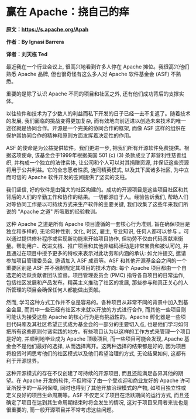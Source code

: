 # 赢在 Apache：挠自己的痒

**原文：https://s.apache.org/Apah**

**作者：By Ignasi Barrera**

**译者：刘天栋 Ted**


最近我在一个行业会议上, 很高兴地看到许多人停在 Apache 摊位。我很高兴他们熟悉 Apache 品牌, 但也很奇怪有这么多人对 Apache 软件基金会 (ASF) 不熟悉。

重要的是除了认识 Apache 不同的项目和社区之外, 还有他们成功背后的支撑实体。

以往软件和技术为了少数人的利益而私下开发的日子已经一去不复返了。随着技术的发展, 我们面临的挑战变得更加复杂, 而有效地向前迈进以创造未来技术的唯一途径就是协同合作。开源是一个完美的协同合作的框架, 而像 ASF 这样的组织在保护其协同合作的精神和原则方面发挥着决定性的作用。

ASF 的使命是为公益提供软件。我们更进一步, 把我们所有开源软件免费提供。根据这项使命, 该基金会于1999年根据美国 501 (c) (3) 条款成立了非营利性慈善组织, 并构成一个独立的法律实体, 让公司和个人可以对其捐赠资源, 并保证这些资源将用于公共利益。它的全志愿者性质, 连同精英模式, 以及其下属诸多社区, 为中立而可信的 Apache 软件开发的空间提供了坚实的支柱。

我们坚信, 好的软件是由强大的社区构建的。成功的开源项目是这些项目社区和其背后的人们的辛勤工作和协作的结果。一切都源自于人。经验告诉我们, 帮助人们对等协同工作是以可持续方式来生产软件的主要关键, 我们收集了这些年来我们所说的 "Apache 之道" 所吸取的经验教训。

这种 Apache 之道是所有 Apache 项目遵循的一套核心行为准则, 旨在确保项目是独立和多样的, 无论何种性别, 文化, 时区, 雇主, 专业知识, 任何人都可以参与 。可以通过提供修补程序或实现新功能来开始项目协作, 但功劳不仅由代码贡献来衡量。帮助用户、改进文档、推广项目和其他非编码活动是非常宝贵和被认可的, 并且通过在项目中授予更多的特权来表示对此功劳和内涵的承认: 如允许提交, 邀请参加项目管理委员会, 邀请加入 ASF 成员等。ASF 和其他开源基金会之间的一个重要区别是 ASF 并不强制规定其项目的技术方向: 每个 Apache 项目都由一个自选定的活跃贡献者团队监督。项目管理委员会 (PMC) 指导各自项目的日常运作, 包括社区发展和产品发布。精英主义推动了社区的发展, 那些参与和真正关心的人所管理的项目会确保任何人都能做出贡献。

然而, 学习这种方式工作并不总是容易的。各种项目从非常不同的背景中加入到基金会里, 而其中一些已经有社区本来就以开放的方式进行合作, 而其他一些项目则可能认为接受这些 Apache 的核心行为是有挑战性的。Apache 孵化器是一些项目代码库及其社区希望正式成为基金会的一部分的主要切入点, 也是他们学习如何把所有这些原则付诸实践的地方。有些项目认为以这样的工作方式来管理一个项目是好的, 并顺利地毕业成为 Apache 顶级项目, 而一些项目可能会发现, Apache 基金会不是他们最好的选择, 从而选择离开。这两种选择的结果都是好的, 因为项目将投资时间思考他们的社区模式以及他们希望治理的方式, 无论结果如何, 这都有利于开源世界。

这种开源模式的存在不仅创建了可持续的开源项目, 而且还能满足各界其他的期望。在 Apache 开发的软件, 不但附带了由一个受欢迎和商业友好的 Apache 许可证所授予的一系列保障, 同时也得到了其他开放治理模式的产物, 如项目独立性或定义良好的项目生命周期等。ASF 不仅定义了项目在活跃期间的运行方式, 而且还确定了项目在达到其生命周期结束时将会发生的情况, 这对于项目采用者来说也是很重要的, 而一般开源项目并不常考虑这些问题。



